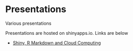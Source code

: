 # Presentations
Various presentations

Presentations are hosted on shinyapps.io. Links are below

* [Shiny, R Markdown and Cloud Computing](https://camroach87.shinyapps.io/shiny-r-markdown-and-cloud-computing/)
